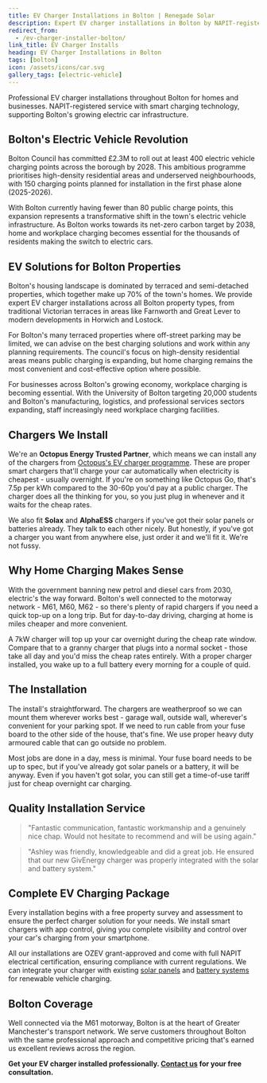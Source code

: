```yaml
---
title: EV Charger Installations in Bolton | Renegade Solar
description: Expert EV charger installations in Bolton by NAPIT-registered electrician. Professional service for homes and businesses as Bolton expands its charging infrastructure.
redirect_from:
  - /ev-charger-installer-bolton/
link_title: EV Charger Installs
heading: EV Charger Installations in Bolton
tags: [bolton]
icon: /assets/icons/car.svg
gallery_tags: [electric-vehicle]
---
```


Professional EV charger installations throughout Bolton for homes and businesses. NAPIT-registered service with smart charging technology, supporting Bolton's growing electric car infrastructure.

## Bolton's Electric Vehicle Revolution

Bolton Council has committed £2.3M to roll out at least 400 electric vehicle charging points across the borough by 2028. This ambitious programme prioritises high-density residential areas and underserved neighbourhoods, with 150 charging points planned for installation in the first phase alone (2025-2026).

With Bolton currently having fewer than 80 public charge points, this expansion represents a transformative shift in the town's electric vehicle infrastructure. As Bolton works towards its net-zero carbon target by 2038, home and workplace charging becomes essential for the thousands of residents making the switch to electric cars.

## EV Solutions for Bolton Properties

Bolton's housing landscape is dominated by terraced and semi-detached properties, which together make up 70% of the town's homes. We provide expert EV charger installations across all Bolton property types, from traditional Victorian terraces in areas like Farnworth and Great Lever to modern developments in Horwich and Lostock.

For Bolton's many terraced properties where off-street parking may be limited, we can advise on the best charging solutions and work within any planning requirements. The council's focus on high-density residential areas means public charging is expanding, but home charging remains the most convenient and cost-effective option where possible.

For businesses across Bolton's growing economy, workplace charging is becoming essential. With the University of Bolton targeting 20,000 students and Bolton's manufacturing, logistics, and professional services sectors expanding, staff increasingly need workplace charging facilities.

## Chargers We Install

We're an **Octopus Energy Trusted Partner**, which means we can install any of the chargers from [Octopus's EV charger programme](https://octopus.energy/get-an-ev-charger/). These are proper smart chargers that'll charge your car automatically when electricity is cheapest - usually overnight. If you're on something like Octopus Go, that's 7.5p per kWh compared to the 30-60p you'd pay at a public charger. The charger does all the thinking for you, so you just plug in whenever and it waits for the cheap rates.

We also fit **Solax** and **AlphaESS** chargers if you've got their solar panels or batteries already. They talk to each other nicely. But honestly, if you've got a charger you want from anywhere else, just order it and we'll fit it. We're not fussy.

## Why Home Charging Makes Sense

With the government banning new petrol and diesel cars from 2030, electric's the way forward. Bolton's well connected to the motorway network - M61, M60, M62 - so there's plenty of rapid chargers if you need a quick top-up on a long trip. But for day-to-day driving, charging at home is miles cheaper and more convenient.

A 7kW charger will top up your car overnight during the cheap rate window. Compare that to a granny charger that plugs into a normal socket - those take all day and you'd miss the cheap rates entirely. With a proper charger installed, you wake up to a full battery every morning for a couple of quid.

## The Installation

The install's straightforward. The chargers are weatherproof so we can mount them wherever works best - garage wall, outside wall, wherever's convenient for your parking spot. If we need to run cable from your fuse board to the other side of the house, that's fine. We use proper heavy duty armoured cable that can go outside no problem.

Most jobs are done in a day, mess is minimal. Your fuse board needs to be up to spec, but if you've already got solar panels or a battery, it will be anyway. Even if you haven't got solar, you can still get a time-of-use tariff just for cheap overnight car charging.

## Quality Installation Service

> "Fantastic communication, fantastic workmanship and a genuinely nice chap. Would not hesitate to recommend and will be using again."

> "Ashley was friendly, knowledgeable and did a great job. He ensured that our new GivEnergy charger was properly integrated with the solar and battery system."

## Complete EV Charging Package

Every installation begins with a free property survey and assessment to ensure the perfect charger solution for your needs. We install smart chargers with app control, giving you complete visibility and control over your car's charging from your smartphone.

All our installations are OZEV grant-approved and come with full NAPIT electrical certification, ensuring compliance with current regulations. We can integrate your charger with existing [solar panels](/services/solar-and-battery-installations/) and [battery systems](/services/home-battery-installations/) for renewable vehicle charging.

## Bolton Coverage

Well connected via the M61 motorway, Bolton is at the heart of Greater Manchester's transport network. We serve customers throughout Bolton with the same professional approach and competitive pricing that's earned us excellent reviews across the region.

**Get your EV charger installed professionally. [Contact us](/contact/) for your free consultation.**
